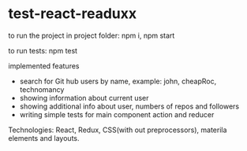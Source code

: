 # test-react-readuxx
to run the project
in project folder:
npm i,
npm start

to run tests:
npm test

implemented features
- search for Git hub users by name, example: john, cheapRoc, technomancy
- showing information about current user
- showing additional info about user, numbers of repos and followers
- writing simple tests for main component action and reducer

Technologies: React, Redux, CSS(with out preprocessors), materila elements and layouts.